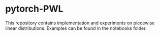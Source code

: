 # pytorch-PWL
This repository contains implementation and experiments on piecewise linear distributions. Examples can be found in the notebooks folder.

